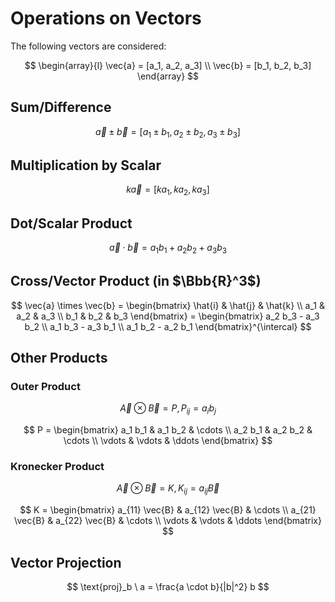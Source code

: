 # Operations on Vectors

The following vectors are considered:

$$
\begin{array}{l}
\vec{a} = [a_1, a_2, a_3]
\\
\vec{b} = [b_1, b_2, b_3]
\end{array}
$$

## Sum/Difference

$$
\vec{a} \pm \vec{b} = [
 a_1 \pm b_1, a_2 \pm b_2, a_3 \pm b_3
]
$$

## Multiplication by Scalar

$$
k\vec{a} = [
 ka_1, ka_2, ka_3
]
$$

## Dot/Scalar Product

$$
\vec{a} \cdot \vec{b} = a_1 b_1 + a_2 b_2 + a_3 b_3
$$

## Cross/Vector Product (in $\Bbb{R}^3$)

$$
\vec{a} \times \vec{b} = \begin{bmatrix}
\hat{i} & \hat{j} & \hat{k}
\\
a_1 & a_2 & a_3
\\
b_1 & b_2 & b_3
\end{bmatrix} = \begin{bmatrix}
 a_2 b_3 - a_3 b_2
 \\
 a_1 b_3 - a_3 b_1
 \\
 a_1 b_2 - a_2 b_1
\end{bmatrix}^{\intercal}
$$

## Other Products

### Outer Product

$$
\vec{A} \otimes \vec{B} = P, P_{ij} = a_i b_j
$$

$$
P = \begin{bmatrix}
a_1 b_1 & a_1 b_2 & \cdots
\\
a_2 b_1 & a_2 b_2 & \cdots
\\
\vdots & \vdots & \ddots
\end{bmatrix}
$$

### Kronecker Product

$$
\vec{A} \otimes \vec{B} = K, K_{ij} = a_{ij} \vec{B}
$$

$$
K = \begin{bmatrix}
a_{11} \vec{B} & a_{12} \vec{B} & \cdots
\\
a_{21} \vec{B} & a_{22} \vec{B} & \cdots
\\
\vdots & \vdots & \ddots
\end{bmatrix}
$$

## Vector Projection

$$
\text{proj}_b \ a = \frac{a \cdot b}{|b|^2} b
$$
